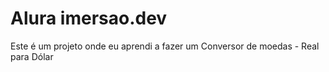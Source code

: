 # Alura imersao.dev

Este é um projeto onde eu aprendi a fazer um Conversor de moedas - Real para Dólar
